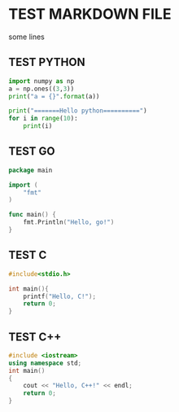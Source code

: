 # TEST MARKDOWN FILE

some lines

## TEST PYTHON

```python
import numpy as np
a = np.ones((3,3))
print("a = {}".format(a))

print("=======Hello python==========")
for i in range(10):
    print(i)

```

## TEST GO
```go
package main

import (
    "fmt"
)

func main() {
    fmt.Println("Hello, go!")
}
```

## TEST C
```c
#include<stdio.h>

int main(){
    printf("Hello, C!");
    return 0;
}
```

## TEST C++
```cpp
#include <iostream>
using namespace std;
int main()
{
    cout << "Hello, C++!" << endl;
    return 0;
}
```
